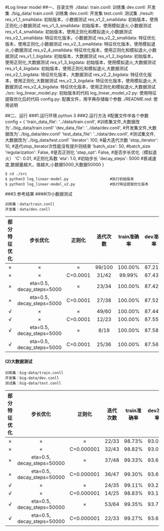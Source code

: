 #Log linear model
##一、目录文件
    ./data/:
        train.conll: 训练集
        dev.conll: 开发集
    ./big_data/
        train.conll: 训练集
        dev.conll: 开发集
        test.conll: 测试集
    ./result:
        res_v1_1_smalldata: 初始版本，小数据测试
        res_v1_2_smalldata: 初始版本，使用正则化,小数据测试
        res_v1_3_smalldata: 初始版本，使用模拟退火,小数据测试
        res_v1_4_smalldata: 初始版本，使用正则化和模拟退火,小数据测试
        res_v2_1_smalldata: 特征优化版本，小数据测试
        res_v2_2_smalldata: 特征优化版本，使用正则化,小数据测试
        res_v2_3_smalldata: 特征优化版本，使用模拟退火,小数据测试
        res_v2_4_smalldata: 特征优化版本，使用正则化和模拟退火,小数据测试
        res_v1_1_bigdata: 初始版本，大数据测试
        res_v1_2_bigdata: 初始版本，使用正则化,大数据测试
        res_v1_3_bigdata: 初始版本，使用模拟退火,大数据测试
        res_v1_4_bigdata: 初始版本，使用正则化和模拟退火,大数据测试
        res_v2_1_bigdata: 特征优化版本，大数据测试
        res_v2_2_bigdata: 特征优化版本，使用正则化,大数据测试
        res_v2_3_bigdata: 特征优化版本，使用模拟退火,大数据测试
        res_v2_4_bigdata: 特征优化版本，使用正则化和模拟退火,大数据测试
    ./src:
        log_linear_model.py: 初始版本的代码
        log_linear_model_v2.py: 使用特征提取优化后的代码
        config.py: 配置文件，用字典存储每个参数
    ./README.md: 使用说明

##二、运行
###1.运行环境
    python 3
###2.运行方法
    #配置文件中各个参数
    config = {
        'train_data_file': '../data/train.conll', #训练集文件,大数据改为'../big_data/train.conll'
        'dev_data_file': '../data/dev.conll',     #开发集文件,大数据改为'../big_data/dev.conll'
        'test_data_file': '../data/dev.conll',    #测试集文件,大数据改为'../big_data/test.conll'
        'iterator': 100,                          #最大迭代次数
        'stop_iterator': 10,                      #迭代stop_iterator次性能没有提升则结束
        'batch_size': 50,                         #batch_size
        'regularization': False,                  #是否正则化
        'step_opt': False,                        #是否步长优化（模拟退火）
        'C': 0.01,                                #正则化系数
        'eta': 1.0,                               #初始步长
        'decay_steps': 5000                      #衰减速度,数据量越大，值越大,小数据5000,大数据50000
    }
    
    $ cd ./src
    $ python3 log_linear-model.py                   #执行初始版本
    $ python3 log_linear-model_v2.py                #执行特征提取优化版本
###3.参考结果
####(1)小数据测试

```
训练集：data/train.conll
开发集：data/dev.conll
```

| 部分特征优化 |            步长优化            |   正则化    |  迭代次数  | train准确率 | dev准确率 | 时间/迭代  |
| :----: | :------------------------: | :------: | :----: | :------: | :----: | :----: |
|   ×    |             ×              |    ×     | 99/100 | 100.00%  | 87.21% | 1.5min |
|   ×    |             ×              | C=0.0001 | 31/42  |  99.99%  | 87.43% | 1.5min |
|   ×    | eta=0.5,  decay_steps=5000 |    ×     | 23/34  | 100.00%  | 87.42% | 1.5min |
|   ×    | eta=0.5,  decay_steps=5000 | C=0.0001 | 27/38  | 100.00%  | 87.52% | 1.5min |
|   √    |             ×              |    ×     | 49/60  | 100.00%  | 87.44% |   8s   |
|   √    |             ×              | C=0.0001 | 12/23  | 100.00%  | 87.55% |  12s   |
|   √    | eta=0.5,  decay_steps=5000 |    ×     |  8/19  | 100.00%  | 87.58% |  13s   |
|   √    | eta=0.5,  decay_steps=5000 | C=0.0001 | 25/36  | 100.00%  | 87.56% |   8s   |

#### (2)大数据测试

```
训练集：big-data/train.conll
开发集：big-data/dev.conll
测试集：big-data/test.conll
```

| 部分特征优化 |            步长优化             |    正则化     | 迭代次数  | train准确率 | dev准确率 | test准确率 | 时间/迭代 |
| :----: | :-------------------------: | :--------: | :---: | :------: | :----: | :-----: | :---: |
|   ×    |              ×              |     ×      | 22/33 |  98.73%  | 93.05% | 92.71%  | 25min |
|   ×    |              ×              | C=0.000001 | 32/43 |  98.82%  | 93.01% | 92.68%  | 32min |
|   ×    | eta=0.5,  decay_steps=50000 |     ×      | 37/48 |  99.33%  | 93.63% | 93.39%  | 32min |
|   ×    | eta=0.5,  decay_steps=50000 | C=0.000001 | 36/47 |  99.30%  | 93.69% | 93.40%  | 33min |
|   √    |              ×              |     ×      | 24/35 |  99.11%  | 93.25% | 93.00%  | 7min  |
|   √    |              ×              | C=0.000001 | 14/25 |  98.83%  | 93.19% | 92.88%  | 30min |
|   √    | eta=0.5,  decay_steps=50000 |     ×      | 53/64 |  99.35%  | 93.72% | 93.49%  | 5min  |
|   √    | eta=0.5,  decay_steps=50000 | C=0.000001 | 22/33 |  99.27%  | 93.69% | 93.43%  | 21min |

